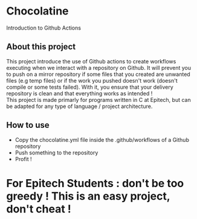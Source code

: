 
# Chocolatine

Introduction to Github Actions

## About this project

This project introduce the use of Github actions to create workflows executing when we interact with a repository on Github.
It will prevent you to push on a mirror repository if some files that you created are unwanted files (e.g temp files)
or if the work you pushed doesn't work (doesn't compile or some tests failed).
With it, you ensure that your delivery repository is clean and that everything works as intended !
<br>
This project is made primarly for programs written in C at Epitech, but can be adapted for any type of language / project architecture.

## How to use

- Copy the chocolatine.yml file inside the .github/workflows of a Github repository
- Push something to the repository
- Profit !

# For Epitech Students : don't be too greedy ! This is an easy project, don't cheat !
